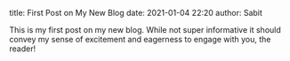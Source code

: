 title: First Post on My New Blog
date: 2021-01-04 22:20
author: Sabit

This is my first post on my new blog. While not super informative it
should convey my sense of excitement and eagerness to engage with you,
the reader!